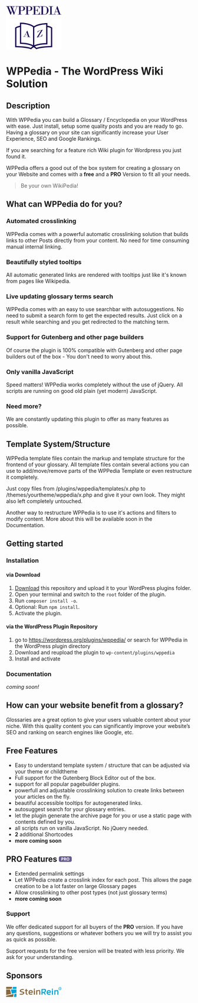 <img src="https://raw.githubusercontent.com/bfiessinger/wppedia/master/assets/img/wppedia-logo.svg?sanitize=true" alt="WPPedia" width="150">

# WPPedia - The WordPress Wiki Solution

## Description
With WPPedia you can build a Glossary / Encyclopedia on your WordPress with ease. Just install, setup some quality posts and you are ready to go.
Having a glossary on your site can significantly increase your User Experience, SEO and Google Rankings.

If you are searching for a feature rich Wiki plugin for Wordpress you just found it.

WPPedia offers a good out of the box system for creating a glossary on your Website and comes with a **free** and a **PRO** Version to fit all your needs.

> Be your own WikiPedia!

## What can WPPedia do for you?

### Automated crosslinking
WPPedia comes with a powerful automatic crosslinking solution that builds links to other Posts directly from your content. No need for time consuming manual internal linking.

### Beautifully styled tooltips
All automatic generated links are rendered with tooltips just like it's known from pages like Wikipedia.

### Live updating glossary terms search
WPPedia comes with an easy to use searchbar with autosuggestions. No need to submit a search form to get the expected results. Just click on a result while searching and you get redirected to the matching term.

### Support for Gutenberg and other page builders
Of course the plugin is 100% compatible with Gutenberg and other page builders out of the box - You don't need to worry about this.

### Only vanilla JavaScript
Speed matters! WPPedia works completely without the use of jQuery. All scripts are running on good old plain (yet modern) JavaScript.

### Need more?
We are constantly updating this plugin to offer as many features as possible.

## Template System/Structure
WPPedia template files contain the markup and template structure for the frontend of your glossary. All template files contain several actions you can use to add/move/remove parts of the WPPedia Template or even restructure it completely.

Just copy files from /plugins/wppedia/templates/x.php to /themes/yourtheme/wppedia/x.php and give it your own look.
They might also left completely untouched.

Another way to restructure WPPedia is to use it's actions and filters to modify content. More about this will be available soon in the Documentation.

## Getting started
### Installation
#### via Download
1. [Download](https://github.com/bfiessinger/wppedia/archive/master.zip) this repository and upload it to your WordPress plugins folder.
2. Open your terminal and switch to the `root` folder of the plugin.
3. Run `composer install -o`.
4. Optional: Run `npm install`.
5. Activate the plugin.

#### via the WordPress Plugin Repository
1. go to https://wordpress.org/plugins/wppedia/ or search for WPPedia in the WordPress plugin directory
2. Download and reupload the plugin to `wp-content/plugins/wppedia`
3. Install and activate

### Documentation
*coming soon!*

## How can your website benefit from a glossary?
Glossaries are a great option to give your users valuable content about your niche. 
With this quality content you can significantly improve your website’s SEO and ranking on search engines like Google, etc.

## Free Features
* Easy to understand template system / structure that can be adjusted via your theme or childtheme
* Full support for the Gutenberg Block Editor out of the box.
* support for all popular pagebuilder plugins.
* powerfull and adjustable crosslinking solution to create links between your articles on the fly.
* beautiful accessible tooltips for autogenerated links.
* autosuggest search for your glossary entries.
* let the plugin generate the archive page for you or use a static page with contents defined by you.
* all scripts run on vanilla JavaScript. No jQuery needed.
* **2** additional Shortcodes
* **more coming soon**

<h2>PRO Features <img src="https://raw.githubusercontent.com/bfiessinger/wppedia/master/assets/img/pro-badge.svg?sanitize=true" width="35" /></h2>

* Extended permalink settings
* Let WPPedia create a crosslink index for each post. This allows the page creation to be a lot faster on large Glossary pages
* Allow crosslinking to other post types (not just glossary terms)
* **more coming soon**

### Support
We offer dedicated support for all buyers of the **PRO** version.
If you have any questions, suggestions or whatever bothers you we will try to assist you as quick as possible.

Support requests for the free version will be treated with less priority. We ask for your understanding. 

## Sponsors
<a href="https://www.steinrein.com/" target="_blank">
	<img src="https://raw.githubusercontent.com/bfiessinger/wppedia/master/assets/img/steinrein-logo.svg?sanitize=true" alt="SteinRein" width="150">
</a>
